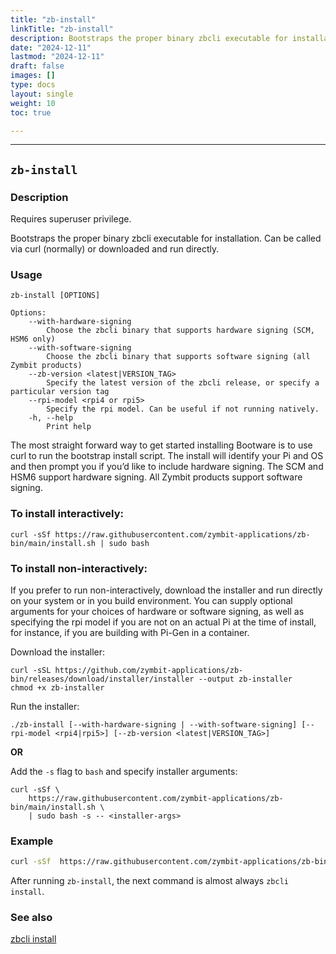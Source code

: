 ```yaml
---
title: "zb-install"
linkTitle: "zb-install"
description: Bootstraps the proper binary zbcli executable for installation
date: "2024-12-11"
lastmod: "2024-12-11"
draft: false
images: []
type: docs
layout: single
weight: 10
toc: true

---
```


-----

## `zb-install`

### Description

Requires superuser privilege.  

Bootstraps the proper binary zbcli executable for installation. Can be called via curl (normally) or downloaded and run directly.

### Usage

```
zb-install [OPTIONS]

Options:
    --with-hardware-signing
        Choose the zbcli binary that supports hardware signing (SCM, HSM6 only)
    --with-software-signing
        Choose the zbcli binary that supports software signing (all Zymbit products)
    --zb-version <latest|VERSION_TAG>
        Specify the latest version of the zbcli release, or specify a particular version tag
    --rpi-model <rpi4 or rpi5>
        Specify the rpi model. Can be useful if not running natively. 
    -h, --help
        Print help
```

The most straight forward way to get started installing Bootware is to use curl to run the bootstrap install script. The install will identify your Pi and OS and then prompt you if you’d like to include hardware signing. The SCM and HSM6 support hardware signing. All Zymbit products support software signing. 

### To install interactively:

```
curl -sSf https://raw.githubusercontent.com/zymbit-applications/zb-bin/main/install.sh | sudo bash
```

### To install non-interactively:

If you prefer to run non-interactively, download the installer and run directly on your system or in you build environment. You can supply optional arguments for your choices of hardware or software signing, as well as specifying the rpi model if you are not on an actual Pi at the time of install, for instance, if you are building with Pi-Gen in a container.

Download the installer:

```
curl -sSL https://github.com/zymbit-applications/zb-bin/releases/download/installer/installer --output zb-installer
chmod +x zb-installer
```

Run the installer:

```
./zb-install [--with-hardware-signing | --with-software-signing] [--rpi-model <rpi4|rpi5>] [--zb-version <latest|VERSION_TAG>]
```

**OR**

Add the `-s` flag to `bash` and specify installer arguments:
```
curl -sSf \
    https://raw.githubusercontent.com/zymbit-applications/zb-bin/main/install.sh \
    | sudo bash -s -- <installer-args>
```

### Example

```bash
curl -sSf  https://raw.githubusercontent.com/zymbit-applications/zb-bin/main/install.sh | sudo bash -s -- --rpi-model rpi4
```

After running `zb-install`, the next command is almost always `zbcli install`.

### See also

[zbcli install](../install)

